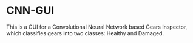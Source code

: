 # CNN-GUI
This is a GUI for a Convolutional Neural Network based Gears Inspector, which classifies gears into two classes: Healthy and Damaged.
